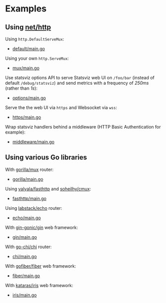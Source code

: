 Examples
========

## Using [net/http](https://pkg.go.dev/net/http)

Using `http.DefaultServeMux`:
 - [default/main.go](./default/main.go)

Using your own `http.ServeMux`:
 - [mux/main.go](./mux/main.go)

Use statsviz options API to serve Statsviz web UI on `/foo/bar` (instead of default
`/debug/statsviz`) and send metrics with a frequency of _250ms_ (rather than _1s_):
 - [options/main.go](./options/main.go)

Serve the the web UI via `https` and Websocket via `wss`:
 - [https/main.go](./https/main.go)

Wrap statsviz handlers behind a middleware (HTTP Basic Authentication for example):
 - [middleware/main.go](./middleware/main.go)


## Using various Go libraries

With [gorilla/mux](https://github.com/gorilla/mux) router:
 - [gorilla/main.go](./gorilla/main.go)

Using [valyala/fasthttp](https://github.com/valyala/fasthttp) and [soheilhy/cmux](https://github.com/soheilhy/cmux):
 - [fasthttp/main.go](./fasthttp/main.go)

Using [labstack/echo](https://github.com/labstack/echo) router:
 - [echo/main.go](./echo/main.go)

With [gin-gonic/gin](https://github.com/gin-gonic/gin) web framework:
 - [gin/main.go](./gin/main.go)

With [go-chi/chi](https://github.com/go-chi/chi) router:
 - [chi/main.go](./chi/main.go)

With [gofiber/fiber](https://github.com/gofiber/fiber) web framework:
 - [fiber/main.go](./fiber/main.go)

With [kataras/iris](https://github.com/kataras/iris) web framework:
 - [iris/main.go](./iris/main.go)


